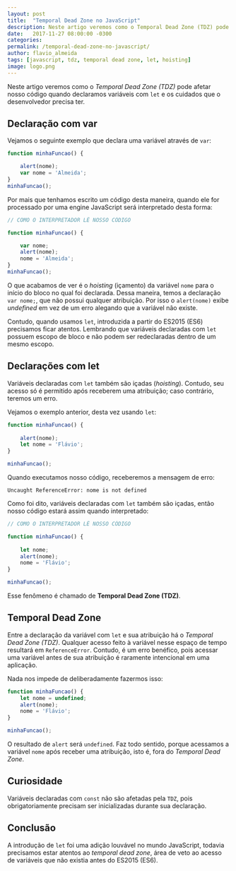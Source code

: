 ```yaml
---
layout: post
title:  "Temporal Dead Zone no JavaScript"
description: Neste artigo veremos como o Temporal Dead Zone (TDZ) pode afetar nosso código quando declaramos variáveis com let e os cuidados que o desenvolvedor precisa ter.
date:   2017-11-27 08:00:00 -0300
categories:
permalink: /temporal-dead-zone-no-javascript/
author: flavio_almeida
tags: [javascript, tdz, temporal dead zone, let, hoisting]
image: logo.png
---
```


Neste artigo veremos como o *Temporal Dead Zone (TDZ)* pode afetar nosso código quando declaramos variáveis com `let` e os cuidados que o desenvolvedor precisa ter.

## Declaração com var 

Vejamos o seguinte exemplo que declara uma variável através de `var`:

```javascript
function minhaFuncao() {

    alert(nome);
    var nome = 'Almeida';
}
minhaFuncao();
```

Por mais que tenhamos escrito um código desta maneira, quando ele for processado por uma engine JavaScript será interpretado desta forma:

```javascript
// COMO O INTERPRETADOR LÊ NOSSO CÓDIGO

function minhaFuncao() {

    var nome;
    alert(nome);
    nome = 'Almeida';
}
minhaFuncao();
```

O que acabamos de ver é o *hoisting* (içamento) da variável `nome` para o início do bloco no qual foi declarada. Dessa maneira, temos a declaração `var nome;`, que não possui qualquer atribuição. Por isso o `alert(nome)` exibe *undefined* em vez de um erro alegando que a variável não existe. 

Contudo, quando usamos `let`, introduzida a partir do ES2015 (ES6) precisamos ficar atentos. Lembrando que variáveis declaradas com `let` possuem escopo de bloco e não podem ser redeclaradas dentro de um mesmo escopo.

## Declarações com let

Variáveis declaradas com `let` também são içadas (*hoisting*). Contudo, seu acesso só é permitido após receberem uma atribuição; caso contrário, teremos um erro. 

Vejamos o exemplo anterior, desta vez usando `let`:

```javascript
function minhaFuncao() {
    
    alert(nome);
    let nome = 'Flávio';
}

minhaFuncao();
```

Quando executamos nosso código, receberemos a mensagem de erro:

```
Uncaught ReferenceError: nome is not defined
```

Como foi dito, variáveis declaradas com `let` também são içadas, então nosso código estará assim quando interpretado:

```javascript
// COMO O INTERPRETADOR LÊ NOSSO CÓDIGO

function minhaFuncao() {
    
    let nome;
    alert(nome);
    nome = 'Flávio';
}

minhaFuncao();
```

Esse fenômeno é chamado de **Temporal Dead Zone (TDZ)**. 

## Temporal Dead Zone

Entre a declaração da variável com `let` e sua atribuição há o *Temporal Dead Zone (TDZ)*. Qualquer acesso feito à variável nesse espaço de tempo resultará em `ReferenceError`. Contudo, é um erro benéfico, pois acessar uma variável antes de sua atribuição é raramente intencional em uma aplicação. 

Nada nos impede de deliberadamente fazermos isso:

```javascript
function minhaFuncao() {
    let nome = undefined;
    alert(nome);
    nome = 'Flávio';
}

minhaFuncao();
```

O resultado de `alert` será `undefined`. Faz todo sentido, porque acessamos a variável `nome` após receber uma atribuição, isto é, fora do *Temporal Dead Zone*.

## Curiosidade

Variáveis declaradas com `const` não são afetadas pela `TDZ`, pois obrigatoriamente precisam ser inicializadas durante sua declaração.

## Conclusão

A introdução de `let` foi uma adição louvável no mundo JavaScript, todavia precisamos estar atentos ao *temporal dead zone*, área de veto ao acesso de variáveis que não existia antes do ES2015 (ES6).